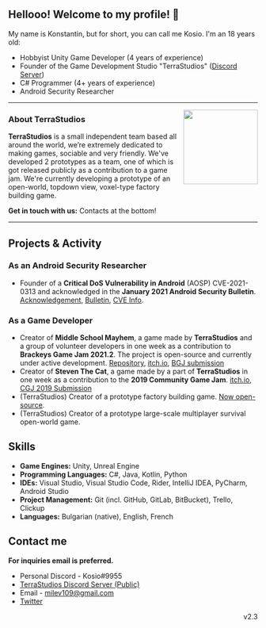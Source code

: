 ## Hellooo! Welcome to my profile! 👋
My name is Konstantin, but for short, you can call me Kosio. I'm an 18 years old:
- Hobbyist Unity Game Developer (4 years of experience)
- Founder of the Game Development Studio "TerraStudios" ([Discord Server](https://discord.com/invite/F5rnvDu))
- C# Programmer (4+ years of experience)
- Android Security Researcher

 ---
 <p>
  <img width="150" align='right' src="https://avatars.githubusercontent.com/u/69171137">
</p>

### About TerraStudios
**TerraStudios** is a small independent team based all around the world, we’re extremely dedicated to making games, sociable and very friendly.
We've developed 2 prototypes as a team, one of which is got released publicly as a contribution to a game jam.
We're currently developing a prototype of an open-world, topdown view, voxel-type factory building game.

**Get in touch with us:** Contacts at the bottom!

  ---

## Projects & Activity
### **As an Android Security Researcher**
- Founder of a **Critical DoS Vulnerability in Android** (AOSP) CVE-2021-0313 and acknowledged in the **January 2021 Android Security Bulletin**. 
[Acknowledgement](https://source.android.com/security/overview/acknowledgements#january-2021), [Bulletin](https://source.android.com/security/bulletin/2021-01-01), 
[CVE Info](https://cve.mitre.org/cgi-bin/cvename.cgi?name=CVE-2021-0313).

### As a Game Developer
- Creator of **Middle School Mayhem**, a game made by **TerraStudios** and a group of volunteer developers in one week as a contribution to **Brackeys Game Jam 2021.2**.
The project is open-source and currently under active development.
[Repository](https://github.com/konstantin890/middle-school-mayhem), [itch.io](https://konstantin890.itch.io/middle-school-mayhem), [BGJ submission](https://itch.io/jam/brackeys-6/rate/1177745)
- Creator of **Steven The Cat**, a game made by a part of **TerraStudios** in one week as a contribution to the **2019 Community Game Jam**. 
[itch.io](https://konstantin890.itch.io/steven-the-cat), [CGJ 2019 Submission](https://itch.io/jam/cgj/rate/477014)
- (TerraStudios) Creator of a prototype factory building game. [Now open-source](https://github.com/TerraStudios/TerraStudios-Prototype-Game-2).
- (TerraStudios) Creator of a prototype large-scale multiplayer survival open-world game.

## Skills
- **Game Engines:** Unity, Unreal Engine
- **Programming Languages:** C#, Java, Kotlin, Python
- **IDEs:** Visual Studio, Visual Studio Code, Rider, IntelliJ IDEA, PyCharm, Android Studio
- **Project Management:** Git (incl. GitHub, GitLab, BitBucket), Trello, Clickup
- **Languages:** Bulgarian (native), English, French

## Contact me
**For inquiries email is preferred.**

- Personal Discord - Kosio#9955
- [TerraStudios Discord Server (Public)](https://discord.com/invite/F5rnvDu)
- Email - milev109@gmail.com
- [Twitter](https://twitter.com/konstantin890)

<p align='right'>v2.3</p>
